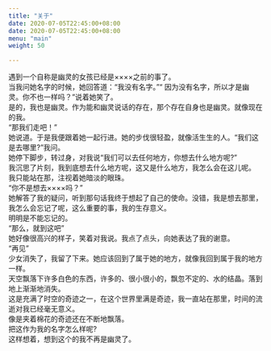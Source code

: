 ```yaml
---
title: "关于"
date: 2020-07-05T22:45:00+08:00
date: 2020-07-05T22:45:00+08:00
menu: "main"
weight: 50

---
```


遇到一个自称是幽灵的女孩已经是××××之前的事了。  
当我问她名字的时候，她回答道：“我没有名字。”“ 因为没有名字，所以才是幽灵。你不也一样吗？”说着她笑了。  
是的，我也是幽灵。作为能和幽灵说话的存在，那个存在自身也是幽灵。就像现在的我。  
“那我们走吧！”  
她说道。于是我便跟着她一起行进。她的步伐很轻盈，就像活生生的人。“我们这是去哪里?”我问。  
她停下脚步，转过身，对我说“我们可以去任何地方，你想去什么地方呢?”  
我沉思了片刻，我到底想去什么地方呢，这又是什么地方，我怎么会在这儿呢。  
我只能站在那，注视着她暗淡的眼珠。  
“你不是想去××××吗？”  
她解答了我的疑问，听到那句话我终于想起了自己的使命。没错，我是想去那里，我怎么会忘记了呢，这么重要的事，我的生存意义。  
明明是不能忘记的。  
“那么，就到这吧”  
她好像很高兴的样子，笑着对我说。我点了点头，向她表达了我的谢意。  
“再见”  
少女消失了，我留了下来。她应该回到了属于她的地方，就像我回到属于我的地方一样。  
天空飘落下许多白色的东西，许多的、很小很小的，飘忽不定的、水的结晶。落到地上渐渐地消失。  
这是充满了时空的奇迹之一，在这个世界里满是奇迹，我一直站在那里，时间的流逝对我已经毫无意义。  
像是夹着棉花的奇迹还在不断地飘落。  
把这作为我的名字怎么样呢?  
这样想着，想到这个的我不再是幽灵了。  
